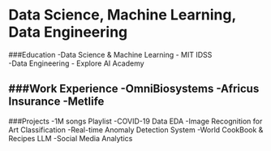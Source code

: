 # Data Science, Machine Learning, Data Engineering

###Education
-Data Science & Machine Learning - MIT IDSS   
-Data Engineering - Explore AI Academy

###Work Experience
-OmniBiosystems
-Africus Insurance
-Metlife
-
###Projects
-1M songs Playlist
-COVID-19 Data EDA
-Image Recognition for Art Classification
-Real-time Anomaly Detection System
-World CookBook & Recipes LLM
-Social Media Analytics
